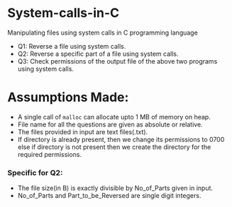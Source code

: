 # System-calls-in-C
Manipulating files using system calls in C programming language

- Q1: Reverse a file using system calls.
- Q2: Reverse a specific part of a file using system calls.
- Q3: Check permissions of the output file of the above two programs using system calls.

# Assumptions Made:

- A single call of `malloc` can allocate upto 1 MB of memory on heap.
- File name for all the questions are given as absolute or relative.
- The files provided in input are text files(.txt).
- If directory is already present, then we change its permissions to 0700 else if directory is not present then we create the directory for the required permissions.

### Specific for Q2:

- The file size(in B) is exactly divisible by No_of_Parts given in input.
- No_of_Parts and Part_to_be_Reversed are single digit integers.
